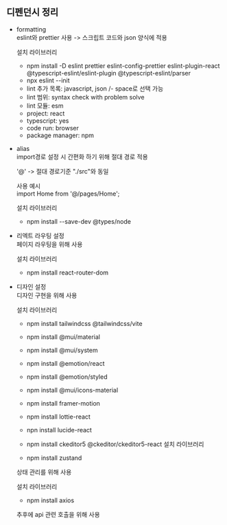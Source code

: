 ## 디펜던시 정리

- formatting  
  eslint와 prettier 사용 -> 스크립트 코드와 json 양식에 적용

  설치 라이브러리

  - npm install -D eslint prettier eslint-config-prettier eslint-plugin-react @typescript-eslint/eslint-plugin @typescript-eslint/parser
  - npx eslint --init
  - lint 추가 목록: javascript, json /- space로 선택 가능
  - lint 범위: syntax check with problem solve
  - lint 모듈: esm
  - project: react
  - typescript: yes
  - code run: browser
  - package manager: npm

- alias  
  import경로 설정 시 간편화 하기 위해 절대 경로 적용

  '@' -> 절대 경로기준 "./src"와 동일

  사용 예시  
  import Home from '@/pages/Home';

  설치 라이브러리

  - npm install --save-dev @types/node

- 리엑트 라우팅 설정  
  페이지 라우팅을 위해 사용

  설치 라이브러리

  - npm install react-router-dom

- 디자인 설정  
  디자인 구현을 위해 사용

  설치 라이브러리

  - npm install tailwindcss @tailwindcss/vite
  - npm install @mui/material
  - npm install @mui/system
  - npm install @emotion/react
  - npm install @emotion/styled
  - npm install @mui/icons-material
  - npm install framer-motion
  - npm install lottie-react
  - npn install lucide-react
  - npm install ckeditor5 @ckeditor/ckeditor5-react
    설치 라이브러리

  - npm install zustand

  상태 관리를 위해 사용

  설치 라이브러리

  - npm install axios

  추후에 api 관련 호출을 위해 사용
